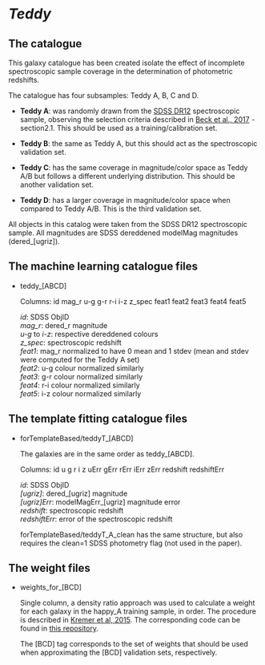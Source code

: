 # *Teddy*

## The catalogue

This galaxy catalogue has been created isolate the effect of incomplete spectroscopic sample coverage in the determination of photometric redshifts.

The catalogue has four subsamples: Teddy A, B, C and D.

* **Teddy A**: was randomly drawn from the [SDSS DR12](http://www.sdss.org/dr12/) spectroscopic sample, observing the selection criteria described in [Beck et al., 2017](https://arxiv.org/abs/1701.08748) - section2.1. This should be used as a training/calibration set.

* **Teddy B**: the same as Teddy A, but this should act as the spectroscopic validation set.

* **Teddy C**: has the same coverage in magnitude/color space as Teddy A/B but follows a different underlying distribution.  This should be another validation set.

* **Teddy D**: has a larger coverage in magnitude/color space when compared to Teddy A/B. This is the third validation set.

All objects in this catalog were taken from the SDSS DR12 spectroscopic sample. All magnitudes are SDSS dereddened modelMag magnitudes (dered_[ugriz]).
	
## The machine learning catalogue files

* teddy_[ABCD]
	
	Columns: id mag_r u-g g-r r-i i-z z_spec feat1 feat2 feat3 feat4 feat5

	*id*: SDSS ObjID  
	*mag_r*: dered_r magnitude  
	*u-g* to *i-z*: respective dereddened colours  
	*z_spec*: spectroscopic redshift  
	*feat1*: mag_r normalized to have 0 mean and 1 stdev (mean and stdev were computed for the Teddy A set)  
	*feat2*: u-g colour normalized similarly  
	*feat3*: g-r colour normalized similarly  
	*feat4*: r-i colour normalized similarly  
	*feat5*: i-z colour normalized similarly  
	
	
## The template fitting catalogue files

* forTemplateBased/teddyT_[ABCD]
	
	The galaxies are in the same order as teddy_[ABCD].  
	
	Columns: id u g r i z uErr gErr rErr iErr zErr redshift redshiftErr  

	*id*: SDSS ObjID  
	*[ugriz]*: dered_[ugriz] magnitude  
	*[ugriz]Err*: modelMagErr_[ugriz] magnitude error  
	*redshift*: spectroscopic redshift  
	*redshiftErr*: error of the spectroscopic redshift  

	forTemplateBased/teddyT_A_clean has the same structure, but also requires the clean=1 SDSS photometry flag (not used in the paper).  

## The weight files

* weights_for_[BCD]
	
	Single column, a density ratio approach was used to calculate a weight for each galaxy in the happy_A training sample, in order. The procedure is described in [Kremer et al, 2015](http://adsabs.harvard.edu/abs/2015A%26C....12...67K). The corresponding code can be found in [this repository](https://github.com/kremerj/nnratio).  
	
	The [BCD] tag corresponds to the set of weights that should be used when approximating the [BCD] validation sets, respectively.  

